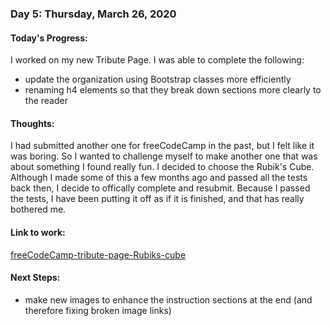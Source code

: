 ### Day 5: Thursday, March 26, 2020

#### **Today's Progress**:

I worked on my new Tribute Page. I was able to complete the following:
* update the organization using Bootstrap classes more efficiently
* renaming h4 elements so that they break down sections more clearly to the reader

#### **Thoughts:**

I had submitted another one for freeCodeCamp in the past, but I felt like it was boring. So I wanted to challenge myself to make another one that was about something I found really fun. I decided to choose the Rubik's Cube. Although I made some of this a few months ago and passed all the tests back then, I decide to offically complete and resubmit. Because I passed the tests, I have been putting it off as if it is finished, and that has really bothered me.

#### **Link to work:**

[freeCodeCamp-tribute-page-Rubiks-cube](https://kathleengraham.github.io/fccTributePage/)

#### **Next Steps:**

* make new images to enhance the instruction sections at the end (and therefore fixing broken image links)